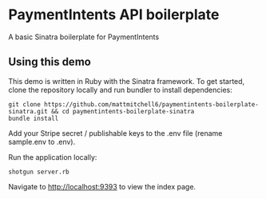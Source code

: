 # PaymentIntents API boilerplate

A basic Sinatra boilerplate for PaymentIntents

## Using this demo

This demo is written in Ruby with the Sinatra framework. To get started, clone the repository locally and run bundler to install dependencies:

```
git clone https://github.com/mattmitchell6/paymentintents-boilerplate-sinatra.git && cd paymentintents-boilerplate-sinatra
bundle install
```

Add your Stripe secret / publishable keys to the .env file (rename sample.env to .env).

Run the application locally:

```
shotgun server.rb
```

Navigate to [http://localhost:9393](http://localhost:9393) to view the index page.
